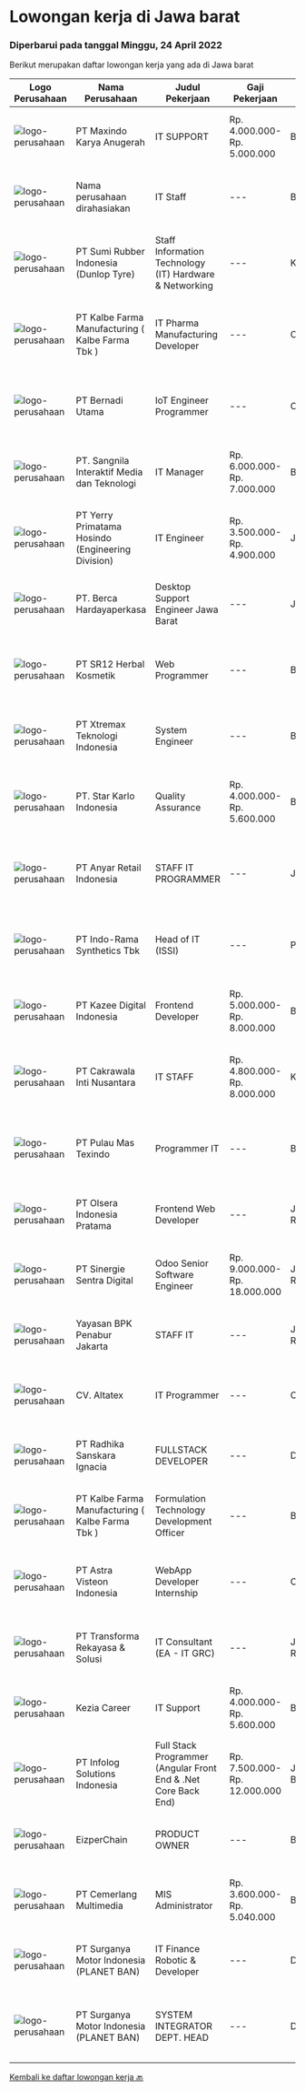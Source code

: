 
  # Lowongan kerja di Jawa barat

  ### Diperbarui pada tanggal Minggu, 24 April 2022

  Berikut merupakan daftar lowongan kerja yang ada di Jawa barat

  |Logo Perusahaan | Nama Perusahaan | Judul Pekerjaan | Gaji Pekerjaan | Lokasi | Deskripsi | Tanggal diunggah | Pranala |
  | -------------- | --------------- | --------------- | --------- | --------- | -------------- | ------- | ----------- |
  |![logo-perusahaan](https://image-service-cdn.seek.com.au/5dab573073001f1e73dd056f70fdd5c3d6faf525/ee4dce1061f3f616224767ad58cb2fc751b8d2dc)|PT Maxindo Karya Anugerah|IT SUPPORT|Rp. 4.000.000-Rp. 5.000.000|Bogor|Kualifikasi :- Pendidikan min. D3 Teknik Informatika- Memahami server &amp; network- Memiliki pengalaman sebagai IT Support minimal 2 tahun- Mengerti...|Jumat, 22 April 2022|https://www.jobstreet.co.id/id/job/it-support-3863712?token=0~43eb05dd-aed9-43df-a9bd-6a1c81e82a64&sectionRank=1&jobId=jobstreet-id-job-3863712|
|![logo-perusahaan](https://i.ibb.co/sqvTCh9/112815900-stock-vector-no-image-available-icon-flat-vector.webp)|Nama perusahaan dirahasiakan|IT Staff|---|Bekasi|Memastikan sistem internet yang melengkapi apps, domain, file server berjalan dengan baik Mengawasi Email, Server dan Jaringan Ikut membantu...|Jumat, 22 April 2022|https://www.jobstreet.co.id/id/job/it-staff-3863504?token=0~43eb05dd-aed9-43df-a9bd-6a1c81e82a64&sectionRank=2&jobId=jobstreet-id-job-3863504|
|![logo-perusahaan](https://image-service-cdn.seek.com.au/dfd15be6f9da7c0a98fce542468b5188f1926911/ee4dce1061f3f616224767ad58cb2fc751b8d2dc)|PT Sumi Rubber Indonesia (Dunlop Tyre)|Staff Information Technology (IT) Hardware & Networking|---|Karawang|Handling job for new hardware &amp; network installation. Trouble shoot and repair hardware &amp; network trouble. Monitor the network and internet...|Selasa, 19 April 2022|https://www.jobstreet.co.id/id/job/staff-information-technology-it-hardware-networking-3859516?token=0~43eb05dd-aed9-43df-a9bd-6a1c81e82a64&sectionRank=3&jobId=jobstreet-id-job-3859516|
|![logo-perusahaan](https://image-service-cdn.seek.com.au/9edfa22a7fa47970236f78bd19aacfe8d0f21e37/ee4dce1061f3f616224767ad58cb2fc751b8d2dc)|PT Kalbe Farma Manufacturing ( Kalbe Farma Tbk )|IT Pharma Manufacturing Developer|---|Cikarang|Job Qualification: Candidate must possess at least Bachelor's Degree in Information Technology, Information System and Computer. Having good knowledge...|Rabu, 20 April 2022|https://www.jobstreet.co.id/id/job/it-pharma-manufacturing-developer-3861619?token=0~43eb05dd-aed9-43df-a9bd-6a1c81e82a64&sectionRank=4&jobId=jobstreet-id-job-3861619|
|![logo-perusahaan](https://image-service-cdn.seek.com.au/818be5972f5a9be73b22cf82bb1491e705043f3c/ee4dce1061f3f616224767ad58cb2fc751b8d2dc)|PT Bernadi Utama|IoT Engineer  Programmer|---|Cikarang|Tugas dan Tanggung Jawab: Familiar dengan IoT Development Memiliki pengetahuan tentang Embeded System ( Microcontroller, Raspbery, Arduino) Memiliki...|Sabtu, 23 April 2022|https://www.jobstreet.co.id/id/job/iot-engineer-programmer-3849138?token=0~43eb05dd-aed9-43df-a9bd-6a1c81e82a64&sectionRank=5&jobId=jobstreet-id-job-3849138|
|![logo-perusahaan](https://image-service-cdn.seek.com.au/6e26a30c309d8649441051188641aeda1e0874ec/ee4dce1061f3f616224767ad58cb2fc751b8d2dc)|PT. Sangnila Interaktif Media dan Teknologi|IT Manager|Rp. 6.000.000-Rp. 7.000.000|Bandung|Responsibilities :  Direct and coordinate the utilization of resources across divisions of the project to reach targets  Set deadlines, assign...|Jumat, 22 April 2022|https://www.jobstreet.co.id/id/job/it-manager-3864299?token=0~43eb05dd-aed9-43df-a9bd-6a1c81e82a64&sectionRank=6&jobId=jobstreet-id-job-3864299|
|![logo-perusahaan](https://image-service-cdn.seek.com.au/d7c82e61bdb0aa1c3e2999a19d1dafeb7529f29a/ee4dce1061f3f616224767ad58cb2fc751b8d2dc)|PT Yerry Primatama Hosindo (Engineering Division)|IT Engineer|Rp. 3.500.000-Rp. 4.900.000|Jawa Barat|menguasai Bahasa phyton,JS, PHP, Jquery Menguasai XML, JSon,Css, HTML4/5 Menguasai database Management System seperti Mysql,Ms,SQL,Postgresql...|Rabu, 20 April 2022|https://www.jobstreet.co.id/id/job/it-engineer-3844753?token=0~43eb05dd-aed9-43df-a9bd-6a1c81e82a64&sectionRank=7&jobId=jobstreet-id-job-3844753|
|![logo-perusahaan](https://image-service-cdn.seek.com.au/6a76252207cfed561e664c874d4631f4aefd8409/ee4dce1061f3f616224767ad58cb2fc751b8d2dc)|PT. Berca Hardayaperkasa|Desktop Support Engineer Jawa Barat|---|Jawa Barat|Responsibilities : Analyzing, diagnosing, and installation to several areas including desktop hardware, operating systems, application software and...|Kamis, 21 April 2022|https://www.jobstreet.co.id/id/job/desktop-support-engineer-jawa-barat-3862379?token=0~43eb05dd-aed9-43df-a9bd-6a1c81e82a64&sectionRank=8&jobId=jobstreet-id-job-3862379|
|![logo-perusahaan](https://image-service-cdn.seek.com.au/331cc6d4d8722043300886d27125fd56c3f0cdfd/ee4dce1061f3f616224767ad58cb2fc751b8d2dc)|PT SR12 Herbal Kosmetik|Web Programmer|---|Bogor|Kualifikasi : Mengerti dan memahami HTML/CSS Menguasai library CCS Bootstrap 4, Tailwind Menguasai Bahasa Pemprograman PHP, Javascript Menguasai...|Jumat, 22 April 2022|https://www.jobstreet.co.id/id/job/web-programmer-3863791?token=0~43eb05dd-aed9-43df-a9bd-6a1c81e82a64&sectionRank=9&jobId=jobstreet-id-job-3863791|
|![logo-perusahaan](https://image-service-cdn.seek.com.au/ce74a79d8ea261e54cdae65dc8035221535675cf/ee4dce1061f3f616224767ad58cb2fc751b8d2dc)|PT Xtremax Teknologi Indonesia|System Engineer|---|Bandung|As an Amazon Adventurer, you must be armed with the determination and fervor to conquer the Amazon forest with Powershell and other tools. This...|Sabtu, 23 April 2022|https://www.jobstreet.co.id/id/job/system-engineer-3849154?token=0~43eb05dd-aed9-43df-a9bd-6a1c81e82a64&sectionRank=10&jobId=jobstreet-id-job-3849154|
|![logo-perusahaan](https://image-service-cdn.seek.com.au/f1bc1ec47ba290cfc5a866903c6f31f548e9c641/ee4dce1061f3f616224767ad58cb2fc751b8d2dc)|PT. Star Karlo Indonesia|Quality Assurance|Rp. 4.000.000-Rp. 5.600.000|Bandung|Job Descriptions Membuat Analisa dan testing scenario sistem yang akan ditest Menjalankan testing pada platform dan mobile application Membuat...|Sabtu, 23 April 2022|https://www.jobstreet.co.id/id/job/quality-assurance-3856260?token=0~43eb05dd-aed9-43df-a9bd-6a1c81e82a64&sectionRank=11&jobId=jobstreet-id-job-3856260|
|![logo-perusahaan](https://image-service-cdn.seek.com.au/53188c025f8b0ae24d12b3b8cb15167b638221a2/ee4dce1061f3f616224767ad58cb2fc751b8d2dc)|PT Anyar Retail Indonesia|STAFF IT PROGRAMMER|---|Jawa Barat|Mengembangkan program desktop yang dibuat tim IT Merancang dan membuat program baru untuk mempercepat kerja semua departemen Melakukan testing/debug...|Kamis, 21 April 2022|https://www.jobstreet.co.id/id/job/staff-it-programmer-3852225?token=0~43eb05dd-aed9-43df-a9bd-6a1c81e82a64&sectionRank=12&jobId=jobstreet-id-job-3852225|
|![logo-perusahaan](https://image-service-cdn.seek.com.au/4a5d20bbda0a36e757efc70bd77930b56e83ebfd/ee4dce1061f3f616224767ad58cb2fc751b8d2dc)|PT Indo-Rama Synthetics Tbk|Head of IT (ISSI)|---|Purwakarta|Job Purpose : Set up complete networking and other communication system. Implementation SBMS management system, oracle, SAP (Next Plan)  Job...|Jumat, 22 April 2022|https://www.jobstreet.co.id/id/job/head-of-it-issi-3863440?token=0~43eb05dd-aed9-43df-a9bd-6a1c81e82a64&sectionRank=13&jobId=jobstreet-id-job-3863440|
|![logo-perusahaan](https://image-service-cdn.seek.com.au/2f73f015009719a2a165513ea13522700ae23008/ee4dce1061f3f616224767ad58cb2fc751b8d2dc)|PT Kazee Digital Indonesia|Frontend Developer|Rp. 5.000.000-Rp. 8.000.000|Bandung|Kandidat harus memiliki setidaknya Gelar Sarjana di Teknik (Komputer/Telekomunikasi) atau setara Bahasa yang harus dimiliki: Bahasa Indonesia, English...|Sabtu, 23 April 2022|https://www.jobstreet.co.id/id/job/frontend-developer-3849284?token=0~43eb05dd-aed9-43df-a9bd-6a1c81e82a64&sectionRank=14&jobId=jobstreet-id-job-3849284|
|![logo-perusahaan](https://image-service-cdn.seek.com.au/6033375c6fc2c3bac5a1ace242d036acede8a3c5/ee4dce1061f3f616224767ad58cb2fc751b8d2dc)|PT Cakrawala Inti Nusantara|IT STAFF|Rp. 4.800.000-Rp. 8.000.000|Karawang|Duties and Responsibilities:1.     Maintenance, installation, and provision of accessories for hardware &amp; software, equipment including printers,...|Selasa, 19 April 2022|https://www.jobstreet.co.id/id/job/it-staff-3859205?token=0~43eb05dd-aed9-43df-a9bd-6a1c81e82a64&sectionRank=15&jobId=jobstreet-id-job-3859205|
|![logo-perusahaan](https://image-service-cdn.seek.com.au/733cd1f130279d6e15c5cc27975175a9491e2c2a/ee4dce1061f3f616224767ad58cb2fc751b8d2dc)|PT Pulau Mas Texindo|Programmer IT|---|Bandung|Menguasai VB.NET dan Database. Menguasai Oracle dan SQL. Berpengalaman dalam pembuatan aplikasi. Familiar dengan Hardware Komputer. Mampu berkerja...|Rabu, 20 April 2022|https://www.jobstreet.co.id/id/job/programmer-it-3851356?token=0~43eb05dd-aed9-43df-a9bd-6a1c81e82a64&sectionRank=16&jobId=jobstreet-id-job-3851356|
|![logo-perusahaan](https://image-service-cdn.seek.com.au/90e9bb2e5bcac40b68d491aafb34203d371349a1/ee4dce1061f3f616224767ad58cb2fc751b8d2dc)|PT Olsera Indonesia Pratama|Frontend Web Developer|---|Jakarta Raya|Responsibilities: Development in an AGILE environment Create good product with accessibility and security compliance Create good product with...|Jumat, 22 April 2022|https://www.jobstreet.co.id/id/job/frontend-web-developer-3854349?token=0~43eb05dd-aed9-43df-a9bd-6a1c81e82a64&sectionRank=17&jobId=jobstreet-id-job-3854349|
|![logo-perusahaan](https://image-service-cdn.seek.com.au/abc01dad17d9f412b1ccf9881cca7610bc1eae51/ee4dce1061f3f616224767ad58cb2fc751b8d2dc)|PT Sinergie Sentra Digital|Odoo Senior Software Engineer|Rp. 9.000.000-Rp. 18.000.000|Jakarta Raya|A CAREER AT PORT CITIESPort Cities is committed to serve with excellence. Our people, originating from different cultures, are our most important...|Sabtu, 23 April 2022|https://www.jobstreet.co.id/id/job/odoo-senior-software-engineer-3849855?token=0~43eb05dd-aed9-43df-a9bd-6a1c81e82a64&sectionRank=18&jobId=jobstreet-id-job-3849855|
|![logo-perusahaan](https://image-service-cdn.seek.com.au/46e7c22c730cd19d767b0ddc3dfbc40619745232/ee4dce1061f3f616224767ad58cb2fc751b8d2dc)|Yayasan BPK Penabur Jakarta|STAFF IT|---|Jakarta Raya|Spesifikasi: S1 Teknik Informatika / S1 Sistem informasi Usia maksimal 35 tahun Pengalaman minimal 1 - 2 tahun, Lulusan baru dipersilahkan melamar...|Rabu, 20 April 2022|https://www.jobstreet.co.id/id/job/staff-it-3861003?token=0~43eb05dd-aed9-43df-a9bd-6a1c81e82a64&sectionRank=19&jobId=jobstreet-id-job-3861003|
|![logo-perusahaan](https://image-service-cdn.seek.com.au/aabd443ae15cdd186f4c16b5b085a5858acac6c5/ee4dce1061f3f616224767ad58cb2fc751b8d2dc)|CV. Altatex|IT Programmer|---|Cimahi|KUALIFIKASI Domisili area kota Cimahi, Jawa Barat Pendidikan S1 Informatika Pengalaman Minimal 2 (dua) tahun di bidangnya Menguasai Database (SQL...|Kamis, 21 April 2022|https://www.jobstreet.co.id/id/job/it-programmer-3846011?token=0~43eb05dd-aed9-43df-a9bd-6a1c81e82a64&sectionRank=20&jobId=jobstreet-id-job-3846011|
|![logo-perusahaan](https://i.ibb.co/sqvTCh9/112815900-stock-vector-no-image-available-icon-flat-vector.webp)|PT Radhika Sanskara Ignacia|FULLSTACK DEVELOPER|---|Depok|Full stack developer adalah developer yang bekerja di dua sisi yaitu server side dan client side dari sebuah situs atau aplikasi. Tanggung jawab utama...|Sabtu, 23 April 2022|https://www.jobstreet.co.id/id/job/fullstack-developer-3849060?token=0~43eb05dd-aed9-43df-a9bd-6a1c81e82a64&sectionRank=21&jobId=jobstreet-id-job-3849060|
|![logo-perusahaan](https://image-service-cdn.seek.com.au/9edfa22a7fa47970236f78bd19aacfe8d0f21e37/ee4dce1061f3f616224767ad58cb2fc751b8d2dc)|PT Kalbe Farma Manufacturing ( Kalbe Farma Tbk )|Formulation Technology Development Officer|---|Bekasi|Are you the one that we are looking for? Qualification: Fresh graduates Apothecary are welcome to apply Must possess at least Bachelor's Degree in...|Rabu, 20 April 2022|https://www.jobstreet.co.id/id/job/formulation-technology-development-officer-3861627?token=0~43eb05dd-aed9-43df-a9bd-6a1c81e82a64&sectionRank=22&jobId=jobstreet-id-job-3861627|
|![logo-perusahaan](https://image-service-cdn.seek.com.au/0a496634883e4c92dd9a75444259f6f142a73f98/ee4dce1061f3f616224767ad58cb2fc751b8d2dc)|PT Astra Visteon Indonesia|WebApp Developer Internship|---|Citeureup|Maintain existing Andon system Develop and implement maintenance check sheet Develop and implement project management platforms Develop and implement...|Sabtu, 23 April 2022|https://www.jobstreet.co.id/id/job/webapp-developer-internship-3849167?token=0~43eb05dd-aed9-43df-a9bd-6a1c81e82a64&sectionRank=23&jobId=jobstreet-id-job-3849167|
|![logo-perusahaan](https://image-service-cdn.seek.com.au/5c5f9a0e14cce5e5f1fc91821a070e0776ed1373/ee4dce1061f3f616224767ad58cb2fc751b8d2dc)|PT Transforma Rekayasa & Solusi|IT Consultant (EA - IT GRC)|---|Jakarta Raya|Kami mengundang kandidat prospektif untuk bergabung dengan tim konsultasi kami, khususnya terkait bidang Enteprise Architecture dan IT...|Kamis, 21 April 2022|https://www.jobstreet.co.id/id/job/it-consultant-ea-it-grc-3862066?token=0~43eb05dd-aed9-43df-a9bd-6a1c81e82a64&sectionRank=24&jobId=jobstreet-id-job-3862066|
|![logo-perusahaan](https://image-service-cdn.seek.com.au/2c95495b3b2feb8880dcc3d63a54412ab7a5d229/ee4dce1061f3f616224767ad58cb2fc751b8d2dc)|Kezia Career|IT Support|Rp. 4.000.000-Rp. 5.600.000|Bandung|Job Requirements: S-1 (Teknik Informatika) Usia 23 s/d 30 Tahun Berpengalaman 3 (tiga) tahun di bidang IT System and Networking Mengerti dan menguasai...|Senin, 18 April 2022|https://www.jobstreet.co.id/id/job/it-support-3858905?token=0~43eb05dd-aed9-43df-a9bd-6a1c81e82a64&sectionRank=25&jobId=jobstreet-id-job-3858905|
|![logo-perusahaan](https://image-service-cdn.seek.com.au/39e872a172b4778a969f55759ed92018e1e16d63/ee4dce1061f3f616224767ad58cb2fc751b8d2dc)|PT Infolog Solutions Indonesia|Full Stack Programmer (Angular Front End & .Net Core Back End)|Rp. 7.500.000-Rp. 12.000.000|Jakarta Barat|About Us: Infolog is a Singapore Software &amp; Consultancy Company focuses in Warehouse Management System &amp; Transport System as well Warehouse...|Sabtu, 23 April 2022|https://www.jobstreet.co.id/id/job/full-stack-programmer-angular-front-end-.net-core-back-end-3849466?token=0~43eb05dd-aed9-43df-a9bd-6a1c81e82a64&sectionRank=26&jobId=jobstreet-id-job-3849466|
|![logo-perusahaan](https://image-service-cdn.seek.com.au/2b35c352ddf5b8dc66f4ef8dd891a96dd222af64/ee4dce1061f3f616224767ad58cb2fc751b8d2dc)|EizperChain|PRODUCT OWNER|---|Bandung|RESPONSIBILITIES  Strategizing and presenting ideas to stakeholders.  Defining product features according to customer needs. Leading the development...|Sabtu, 23 April 2022|https://www.jobstreet.co.id/id/job/product-owner-3849846?token=0~43eb05dd-aed9-43df-a9bd-6a1c81e82a64&sectionRank=27&jobId=jobstreet-id-job-3849846|
|![logo-perusahaan](https://image-service-cdn.seek.com.au/99beb51a6e85caa989e8efb116314e7040bf74f4/ee4dce1061f3f616224767ad58cb2fc751b8d2dc)|PT Cemerlang Multimedia|MIS Administrator|Rp. 3.600.000-Rp. 5.040.000|Bandung|Maximum 30 years Bachelor in Information System Minimum has one year of working experience in related field Familiar with ERP System Query and...|Kamis, 21 April 2022|https://www.jobstreet.co.id/id/job/mis-administrator-3863184?token=0~43eb05dd-aed9-43df-a9bd-6a1c81e82a64&sectionRank=28&jobId=jobstreet-id-job-3863184|
|![logo-perusahaan](https://image-service-cdn.seek.com.au/56a6c1d7f444e839791248d7143aeb8a9faa508a/ee4dce1061f3f616224767ad58cb2fc751b8d2dc)|PT Surganya Motor Indonesia (PLANET BAN)|IT Finance Robotic & Developer|---|Depok|IT Finance (Robotic Report)Responsibilities :-	Develop &amp; maintaining reporting system PT. SMIRequirements :-	Bachelor Degree in Technology...|Kamis, 21 April 2022|https://www.jobstreet.co.id/id/job/it-finance-robotic-developer-3845832?token=0~43eb05dd-aed9-43df-a9bd-6a1c81e82a64&sectionRank=29&jobId=jobstreet-id-job-3845832|
|![logo-perusahaan](https://image-service-cdn.seek.com.au/6cec7085f5123c8ea5ece6e1e030a179e6d8cbc8/ee4dce1061f3f616224767ad58cb2fc751b8d2dc)|PT Surganya Motor Indonesia (PLANET BAN)|SYSTEM INTEGRATOR DEPT. HEAD|---|Depok|Tanggung Jawab Utama : Membuat design Business Process untuk Digitalisasi. Membuat design Agile Organization + Function. Kualifikasi: Minimal S1....|Kamis, 21 April 2022|https://www.jobstreet.co.id/id/job/system-integrator-dept.-head-3853537?token=0~43eb05dd-aed9-43df-a9bd-6a1c81e82a64&sectionRank=30&jobId=jobstreet-id-job-3853537|


  [Kembali ke daftar lowongan kerja 🔙](../README.md#daftar-lowongan-kerja)
  